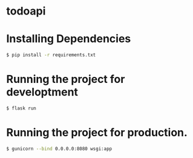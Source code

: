 # todoapi

# Installing Dependencies

```bash
$ pip install -r requirements.txt

```

# Running the project for developtment
```bash
$ flask run
```

# Running the project for production.
```bash
$ gunicorn --bind 0.0.0.0:8080 wsgi:app
```

